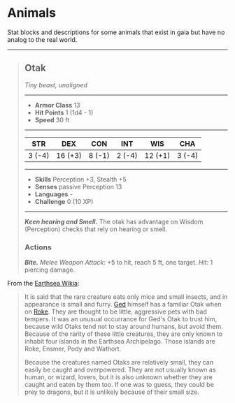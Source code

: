 # Animals

Stat blocks and descriptions for some animals that exist in gaia but have no analog to the real world.

___
> ## Otak
>*Tiny beast, unaligned*
> ___
> - **Armor Class** 13
> - **Hit Points** 1 (1d4 - 1)
> - **Speed** 30 ft
>___
>|STR|DEX|CON|INT|WIS|CHA|
>|:---:|:---:|:---:|:---:|:---:|:---:|
>|3 (-4)|16 (+3)|8 (-1)|2 (-4)|12 (+1)|3 (-4)|
>___
> - **Skills** Perception +3, Stealth +5
> - **Senses** passive Perception 13
> - **Languages** -
> - **Challenge** 0 (10 XP)
> ___
> ***Keen hearing and Smell.*** The otak has advantage on Wisdom (Perception) checks that rely on hearing or smell.
>
> ### Actions
> ***Bite.*** *Melee Weapon Attack:* +5 to hit, reach 5 ft, one target. *Hit:* 1 piercing damage.

From the [Earthsea Wikia](http://earthsea.wikia.com/wiki/Otak):

> It is said that the rare creature eats only mice and small insects, and in appearance is small and furry. [Ged](http://earthsea.wikia.com/wiki/Ged) himself has a familiar Otak when on [Roke](http://earthsea.wikia.com/wiki/Roke). They are thought to be little, aggressive pets with bad tempers. It was an unusual occurrance for Ged's Otak to trust him, because wild Otaks tend not to stay around humans, but avoid them. Because of the rarity of these little creatures, they are only known to inhabit four islands in the Earthsea Archipelago. Those islands are Roke, Ensmer, Pody and Wathort.
>
> Because the creatures named Otaks are relatively small, they can easily be caught and overpowered. They are not usually known as human, or wizard, lovers, but it is also unknown whether they are caught and eaten by them too. If one was to guess, they could be prey to dragons, but it is unlikely because of their small size.


